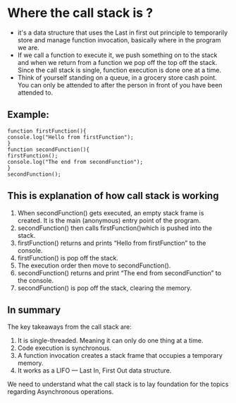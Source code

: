 # Where the call stack is ?
- it's a data structure that uses the Last in first out principle to temporarily store and manage function invocation,
basically where in the program we are.
- If we call a function to execute it, we push something on to the stack and when we return from a function
we pop off the top off the stack. Since the call stack is single, function execution is done one at a time.
- Think of yourself standing on a queue, in a grocery store cash point. You can only be attended to after the person in front of you have been attended to.
## Example:
```
function firstFunction(){
console.log("Hello from firstFunction");
}
function secondFunction(){
firstFunction();
console.log("The end from secondFunction");
}
secondFunction();
```

## This is explanation of how call stack is working

1. When secondFunction() gets executed, an empty stack frame is created. It is the main (anonymous) entry point of the program.
2. secondFunction() then calls firstFunction()which is pushed into the stack.
3. firstFunction() returns and prints “Hello from firstFunction” to the console.
4. firstFunction() is pop off the stack.
5. The execution order then move to secondFunction().
6. secondFunction() returns and print “The end from secondFunction” to the console.
7. secondFunction() is pop off the stack, clearing the memory.


## In summary
The key takeaways from the call stack are:
1. It is single-threaded. Meaning it can only do one thing at a time.
2. Code execution is synchronous.
3. A function invocation creates a stack frame that occupies a temporary memory.
4. It works as a LIFO — Last In, First Out data structure.

We need to understand what the call stack is to lay foundation for the topics regarding Asynchronous operations.






